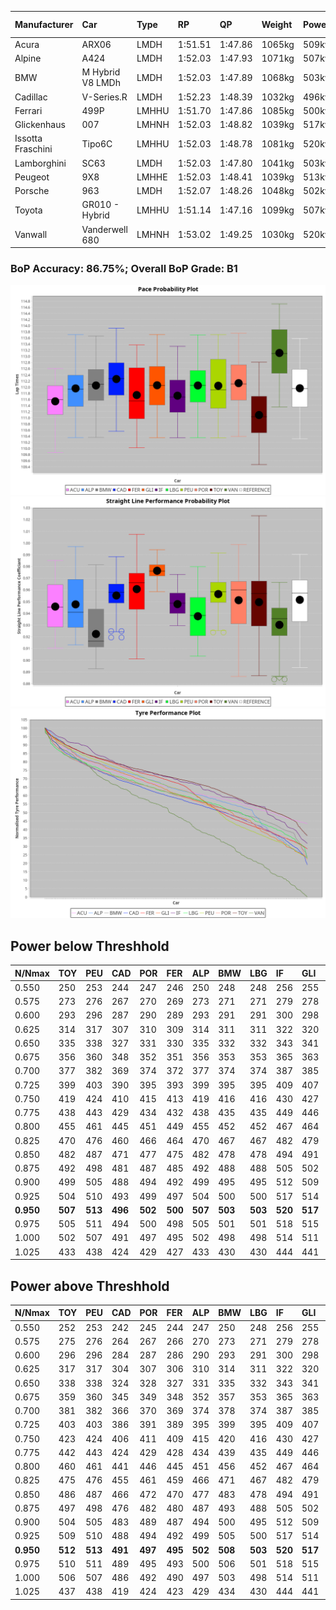 |Manufacturer|Car|Type|RP|QP|Weight|Power¹|Threshhold|PINC|Power²|E/Stint|AVG Vmax|FDS|RDLC|L/Stint|BOP-Grade|ModelAccuracy|ModelPoints|Match%|
|:-|:-|:-|:-|:-|:-|:-|:-|:-|:-|:-|:-|:-|:-|:-|:-|:-|:-|:-|
|Acura|ARX06|LMDH|1:51.51|1:47.86|1065kg|509kw|210.0kph|-1%|504kw|902MJ|282.49kph|-|1.00|33|-D2|100.00%|995|64.20%|
|Alpine|A424|LMDH|1:52.03|1:47.93|1071kg|507kw|210.0kph|-1%|502kw|900MJ|282.43kph|-|1.00|33|~A1|81.46%|523|100.00%|
|BMW|M Hybrid V8 LMDh|LMDH|1:52.03|1:47.89|1068kg|503kw|210.0kph|1%|508kw|892MJ|278.95kph|-|1.01|33|~A1|98.60%|1690|100.00%|
|Cadillac|V-Series.R|LMDH|1:52.23|1:48.39|1032kg|496kw|210.0kph|-1%|491kw|869MJ|283.35kph|-|1.03|33|+B2|98.38%|1765|84.73%|
|Ferrari|499P|LMHHU|1:51.70|1:47.86|1085kg|500kw|210.0kph|-1%|495kw|883MJ|283.41kph|190kph|1.01|33|-A2|92.24%|2247|91.25%|
|Glickenhaus|007|LMHNH|1:52.03|1:48.82|1039kg|517kw|210.0kph|0%|517kw|911MJ|288.66kph|-|0.94|33|+B1|96.18%|554|87.38%|
|Issotta Fraschini|Tipo6C|LMHHU|1:52.03|1:48.78|1081kg|520kw|210.0kph|0%|520kw|923MJ|283.24kph|190kph|1.03|33|+A2|66.67%|96|92.97%|
|Lamborghini|SC63|LMDH|1:52.03|1:47.80|1041kg|503kw|210.0kph|0%|503kw|884MJ|281.85kph|-|1.05|33|+A2|96.77%|419|93.20%|
|Peugeot|9X8|LMHHE|1:52.03|1:48.41|1039kg|513kw|210.0kph|0%|513kw|905MJ|284.94kph|150kph|1.02|33|~A1|87.65%|1795|100.00%|
|Porsche|963|LMDH|1:52.07|1:48.26|1048kg|502kw|210.0kph|-1%|497kw|885MJ|283.38kph|-|1.02|33|~A1|96.81%|5438|100.00%|
|Toyota|GR010 - Hybrid|LMHHU|1:51.14|1:47.16|1099kg|507kw|210.0kph|1%|512kw|905MJ|282.29kph|190kph|1.00|33|-D2|86.04%|1751|64.65%|
|Vanwall|Vanderwell 680|LMHNH|1:53.02|1:49.25|1030kg|520kw|210.0kph|0%|520kw|901MJ|281.48kph|-|1.01|33|+D2|91.42%|501|62.66%|

### BoP Accuracy: 86.75%; Overall BoP Grade: B1
![PACECHART](./IMG/ACOMETHOD.png)
![STRAIGHTLINEPERFORMANCECHART](./IMG/ACOMETHOD_sp.png)
![TYREPERFORMANCECHART](./IMG/ACOMETHOD_tw.png)

## Power below Threshhold
|N/Nmax|TOY|PEU|CAD|POR|FER|ALP|BMW|LBG|IF|GLI|VAN|ACU|
|:-|:-|:-|:-|:-|:-|:-|:-|:-|:-|:-|:-|:-|
|0.550|250|253|244|247|246|250|248|248|256|255|256|251|
|0.575|273|276|267|270|269|273|271|271|279|278|279|274|
|0.600|293|296|287|290|289|293|291|291|300|298|300|294|
|0.625|314|317|307|310|309|314|311|311|322|320|322|315|
|0.650|335|338|327|331|330|335|332|332|343|341|343|336|
|0.675|356|360|348|352|351|356|353|353|365|363|365|357|
|0.700|377|382|369|374|372|377|374|374|387|385|387|379|
|0.725|399|403|390|395|393|399|395|395|409|407|409|400|
|0.750|419|424|410|415|413|419|416|416|430|427|430|421|
|0.775|438|443|429|434|432|438|435|435|449|446|449|440|
|0.800|455|461|445|451|449|455|452|452|467|464|467|457|
|0.825|470|476|460|466|464|470|467|467|482|479|482|472|
|0.850|482|487|471|477|475|482|478|478|494|491|494|484|
|0.875|492|498|481|487|485|492|488|488|505|502|505|494|
|0.900|499|505|488|494|492|499|495|495|512|509|512|501|
|0.925|504|510|493|499|497|504|500|500|517|514|517|506|
|**0.950**|**507**|**513**|**496**|**502**|**500**|**507**|**503**|**503**|**520**|**517**|**520**|**509**|
|0.975|505|511|494|500|498|505|501|501|518|515|518|507|
|1.000|502|507|491|497|495|502|498|498|514|511|514|504|
|1.025|433|438|424|429|427|433|430|430|444|441|444|435|

## Power above Threshhold
|N/Nmax|TOY|PEU|CAD|POR|FER|ALP|BMW|LBG|IF|GLI|VAN|ACU|
|:-|:-|:-|:-|:-|:-|:-|:-|:-|:-|:-|:-|:-|
|0.550|252|253|242|245|244|247|250|248|256|255|256|248|
|0.575|275|276|264|267|266|270|273|271|279|278|279|271|
|0.600|296|296|284|287|286|290|293|291|300|298|300|291|
|0.625|317|317|304|307|306|310|314|311|322|320|322|312|
|0.650|338|338|324|328|327|331|335|332|343|341|343|333|
|0.675|359|360|345|349|348|352|357|353|365|363|365|354|
|0.700|381|382|366|370|369|374|378|374|387|385|387|375|
|0.725|403|403|386|391|389|395|399|395|409|407|409|396|
|0.750|423|424|406|411|409|415|420|416|430|427|430|416|
|0.775|442|443|424|429|428|434|439|435|449|446|449|435|
|0.800|460|461|441|446|445|451|456|452|467|464|467|453|
|0.825|475|476|455|461|459|466|471|467|482|479|482|468|
|0.850|486|487|466|472|470|477|483|478|494|491|494|479|
|0.875|497|498|476|482|480|487|493|488|505|502|505|489|
|0.900|504|505|483|489|487|494|500|495|512|509|512|496|
|0.925|509|510|488|494|492|499|505|500|517|514|517|501|
|**0.950**|**512**|**513**|**491**|**497**|**495**|**502**|**508**|**503**|**520**|**517**|**520**|**504**|
|0.975|510|511|489|495|493|500|506|501|518|515|518|502|
|1.000|506|507|486|492|490|497|503|498|514|511|514|499|
|1.025|437|438|419|424|423|429|434|430|444|441|444|430|
